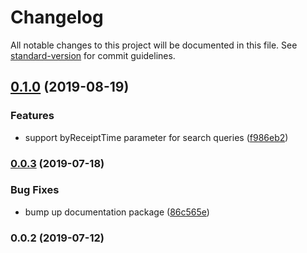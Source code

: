 # Changelog

All notable changes to this project will be documented in this file. See [standard-version](https://github.com/conventional-changelog/standard-version) for commit guidelines.

## [0.1.0](https://github.com/moneytree/sumologic-client/compare/v0.0.3...v0.1.0) (2019-08-19)


### Features

* support byReceiptTime parameter for search queries ([f986eb2](https://github.com/moneytree/sumologic-client/commit/f986eb2))



### [0.0.3](https://github.com/moneytree/sumologic-client/compare/v0.0.2...v0.0.3) (2019-07-18)


### Bug Fixes

* bump up documentation package ([86c565e](https://github.com/moneytree/sumologic-client/commit/86c565e))



### 0.0.2 (2019-07-12)
